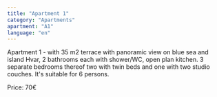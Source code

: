 ```yaml
---
title: "Apartment 1"
category: "Apartments"
apartment: "A1"
language: "en"
---
```


Apartment 1 - with 35 m2 terrace with panoramic view on blue sea and island Hvar, 2 bathrooms each with shower/WC, open plan kitchen. 3 separate bedrooms thereof two with twin beds and one with two studio couches. It's suitable for 6 persons.

Price: 70€
